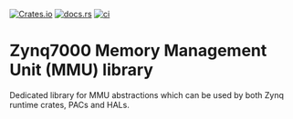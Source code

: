 [![Crates.io](https://img.shields.io/crates/v/zynq7000-mmu)](https://crates.io/crates/zynq7000-mmu)
[![docs.rs](https://img.shields.io/docsrs/zynq7000-mmu)](https://docs.rs/zynq7000-mmu)
[![ci](https://github.com/us-irs/zynq7000-rs/actions/workflows/ci.yml/badge.svg?branch=main)](https://github.com/us-irs/zynq7000-rs/actions/workflows/ci.yml)

Zynq7000 Memory Management Unit (MMU) library
=========

Dedicated library for MMU abstractions which can be used by both Zynq
runtime crates, PACs and HALs.
